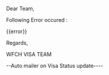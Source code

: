﻿Dear Team,

Following Error occured :

{{error}}

Regards,

WFCH VISA TEAM

--Auto mailer on Visa Status update----